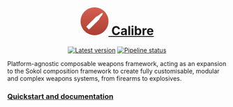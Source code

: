 <div align="center">

<h1> <a href="https://phosphorous.gitlab.io/calibre">
<img src="icon.svg" height="64"> Calibre
</a> </h1>

[![Latest version](https://img.shields.io/maven-metadata/v?metadataUrl=https%3A%2F%2Fgitlab.com%2Fapi%2Fv4%2Fprojects%237886356%2Fpackages%2Fmaven%2Fcom%2Fgitlab%2Faecsocket%2Fcalibre%2Fcalibre-core%2Fmaven-metadata.xml)](https://gitlab.com/phosphorous/calibre/-/packages/8023113)
[![Pipeline status](https://img.shields.io/gitlab/pipeline-status/phosphorous/calibre?branch=main)](https://gitlab.com/phosphorous/calibre/-/pipelines/latest)

</div>

Platform-agnostic composable weapons framework, acting as an expansion to the Sokol composition framework to
create fully customisable, modular and complex weapons systems, from firearms to explosives.

### [Quickstart and documentation](https://phosphorous.gitlab.io/calibre)
